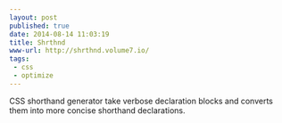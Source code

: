 ```yaml
---
layout: post
published: true
date: 2014-08-14 11:03:19
title: Shrthnd
www-url: http://shrthnd.volume7.io/
tags:
 - css
 - optimize
---
```


CSS shorthand generator take verbose declaration blocks and converts them into more concise shorthand declarations.